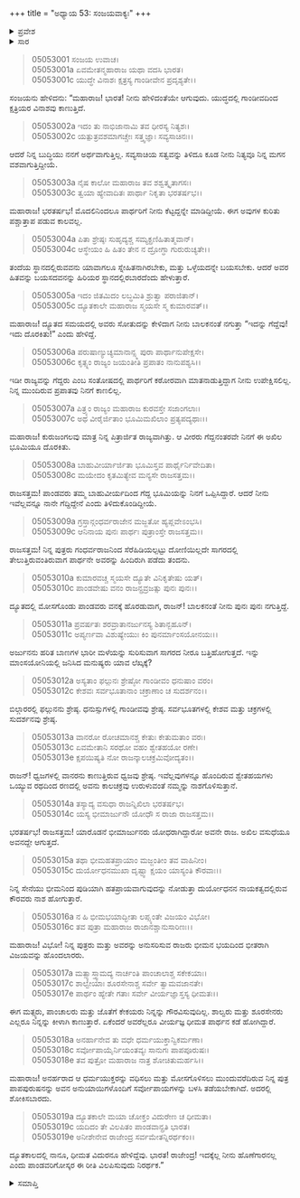 +++
title = "ಅಧ್ಯಾಯ 53: ಸಂಜಯವಾಕ್ಯಃ"
+++

<details><summary>ಪ್ರವೇಶ</summary>


।।   ಓಂ ಓಂ ನಮೋ ನಾರಾಯಣಾಯ।।   ಶ್ರೀ ವೇದವ್ಯಾಸಾಯ ನಮಃ ।।

ಶ್ರೀ ಕೃಷ್ಣದ್ವೈಪಾಯನ ವೇದವ್ಯಾಸ ವಿರಚಿತ  

**ಶ್ರೀ ಮಹಾಭಾರತ**

**ಉದ್ಯೋಗ ಪರ್ವ**

**ಯಾನಸಂಧಿ ಪರ್ವ**

**ಅಧ್ಯಾಯ 53**

</details>


<details><summary>ಸಾರ</summary>

ಪಾಂಡವರನ್ನು ಮೋಸಗೊಳಿಸಿ ವಧಿಸಲು ಮುಂದಾಗಿರುವ ದುರ್ಯೋಧನ ಮತ್ತು ಅವನ ಅನುಯಾಯಿಗಳನ್ನು ತಡೆಯಬೇಕೆಂದು ಸಂಜಯನು ಧೃತರಾಷ್ಟ್ರನಿಗೆ ಹೇಳಿದುದು (1-19).

</details>


> 05053001 ಸಂಜಯ ಉವಾಚ।  
05053001a ಏವಮೇತನ್ಮಹಾರಾಜ ಯಥಾ ವದಸಿ ಭಾರತ।  
05053001c ಯುದ್ಧೇ ವಿನಾಶಃ ಕ್ಷತ್ರಸ್ಯ ಗಾಂಡೀವೇನ ಪ್ರದೃಶ್ಯತೇ।।

ಸಂಜಯನು ಹೇಳಿದನು: “ಮಹಾರಾಜ! ಭಾರತ! ನೀನು ಹೇಳಿದಂತೆಯೇ ಆಗುವುದು. ಯುದ್ಧದಲ್ಲಿ ಗಾಂಡೀವದಿಂದ ಕ್ಷತ್ರಿಯರ ವಿನಾಶವು ಕಾಣುತ್ತಿದೆ.

> 05053002a ಇದಂ ತು ನಾಭಿಜಾನಾಮಿ ತವ ಧೀರಸ್ಯ ನಿತ್ಯಶಃ।  
05053002c ಯತ್ಪುತ್ರವಶಮಾಗಚ್ಚೇಃ ಸತ್ತ್ವಜ್ಞಾಃ ಸವ್ಯಸಾಚಿನಃ।।

ಆದರೆ ನಿನ್ನ ಬುದ್ಧಿಯು ನನಗೆ ಅರ್ಥವಾಗುತ್ತಿಲ್ಲ. ಸವ್ಯಸಾಚಿಯ ಸತ್ವವನ್ನು ತಿಳಿದೂ ಕೂಡ ನೀನು ನಿತ್ಯವೂ ನಿನ್ನ ಮಗನ ವಶವಾಗುತ್ತಿದ್ದೀಯೆ.

> 05053003a ನೈಷ ಕಾಲೋ ಮಹಾರಾಜ ತವ ಶಶ್ವತ್ಕೃತಾಗಸಃ।  
05053003c ತ್ವಯಾ ಹ್ಯೇವಾದಿತಃ ಪಾರ್ಥಾ ನಿಕೃತಾ ಭರತರ್ಷಭ।।

ಮಹಾರಾಜ! ಭರತರ್ಷಭ! ಮೊದಲಿನಿಂದಲೂ ಪಾರ್ಥರಿಗೆ ನೀನು ಕೆಟ್ಟದ್ದನ್ನೇ ಮಾಡಿದ್ದೀಯೆ. ಈಗ ಅವುಗಳ ಕುರಿತು ಪಶ್ಚಾತ್ತಾಪ ಪಡುವ ಕಾಲವಲ್ಲ.

> 05053004a ಪಿತಾ ಶ್ರೇಷ್ಠಃ ಸುಹೃದ್ಯಶ್ಚ ಸಮ್ಯಕ್ಪ್ರಣಿಹಿತಾತ್ಮವಾನ್।  
05053004c ಆಸ್ಥೇಯಂ ಹಿ ಹಿತಂ ತೇನ ನ ದ್ರೋಗ್ಧಾ ಗುರುರುಚ್ಯತೇ।।

ತಂದೆಯ ಸ್ಥಾನದಲ್ಲಿರುವವನು ಯಾವಾಗಲೂ ಸ್ನೇಹಿತನಾಗಿರಬೇಕು, ಮತ್ತು ಒಳ್ಳೆಯದನ್ನೇ ಬಯಸಬೇಕು. ಆದರೆ ಅವರ ಹಿತವನ್ನು ಬಯಸದವನನ್ನು ಹಿರಿಯರ ಸ್ಥಾನದಲ್ಲಿರಬಾರದೆಂದು ಹೇಳುತ್ತಾರೆ.

> 05053005a ಇದಂ ಜಿತಮಿದಂ ಲಬ್ಧಮಿತಿ ಶ್ರುತ್ವಾ ಪರಾಜಿತಾನ್।  
05053005c ದ್ಯೂತಕಾಲೇ ಮಹಾರಾಜ ಸ್ಮಯಸೇ ಸ್ಮ ಕುಮಾರವತ್।।

ಮಹಾರಾಜ! ದ್ಯೂತದ ಸಮಯದಲ್ಲಿ ಅವರು ಸೋತುದನ್ನು ಕೇಳಿದಾಗ ನೀನು ಬಾಲಕನಂತೆ ನಗುತ್ತಾ “ಇದನ್ನು ಗೆದ್ದೆವು! ಇದು ದೊರಕಿತು!” ಎಂದು ಹೇಳಿದ್ದೆ.

> 05053006a ಪರುಷಾಣ್ಯುಚ್ಯಮಾನಾನ್ಸ್ಮ ಪುರಾ ಪಾರ್ಥಾನುಪೇಕ್ಷಸೇ।  
05053006c ಕೃತ್ಸ್ನಂ ರಾಜ್ಯಂ ಜಯಂತೀತಿ ಪ್ರಪಾತಂ ನಾನುಪಶ್ಯಸಿ।।

ಇಡೀ ರಾಜ್ಯವನ್ನು ಗೆದ್ದರು ಎಂಬ ಸಂತೋಷದಲ್ಲಿ ಪಾರ್ಥರಿಗೆ ಕಠೋರವಾಗಿ ಮಾತನಾಡುತ್ತಿದ್ದಾಗ ನೀನು ಉಪೇಕ್ಷಿಸಲಿಲ್ಲ. ನಿನ್ನ ಮುಂದಿರುವ ಪ್ರಪಾತವು ನಿನಗೆ ಕಾಣಲಿಲ್ಲ.

> 05053007a ಪಿತ್ರ್ಯಂ ರಾಜ್ಯಂ ಮಹಾರಾಜ ಕುರವಸ್ತೇ ಸಜಾಂಗಲಾಃ।  
05053007c ಅಥ ವೀರೈರ್ಜಿತಾಂ ಭೂಮಿಮಖಿಲಾಂ ಪ್ರತ್ಯಪದ್ಯಥಾಃ।।

ಮಹಾರಾಜ! ಕುರುಜಂಗಲವು ಮಾತ್ರ ನಿನ್ನ ಪಿತ್ರಾರ್ಜಿತ ರಾಜ್ಯವಾಗಿತ್ತು. ಆ ವೀರರು ಗೆದ್ದನಂತರವೇ ನಿನಗೆ ಈ ಅಖಿಲ ಭೂಮಿಯೂ ದೊರಕಿತು.

> 05053008a ಬಾಹುವೀರ್ಯಾರ್ಜಿತಾ ಭೂಮಿಸ್ತವ ಪಾರ್ಥೈರ್ನಿವೇದಿತಾ।  
05053008c ಮಯೇದಂ ಕೃತಮಿತ್ಯೇವ ಮನ್ಯಸೇ ರಾಜಸತ್ತಮ।।

ರಾಜಸತ್ತಮ! ಪಾಂಡವರು ತಮ್ಮ ಬಾಹುವೀರ್ಯದಿಂದ ಗೆದ್ದ ಭೂಮಿಯನ್ನು ನಿನಗೆ ಒಪ್ಪಿಸಿದ್ದಾರೆ. ಆದರೆ ನೀನು ಇವೆಲ್ಲವನ್ನೂ ನಾನೇ ಗೆದ್ದಿದ್ದೇನೆ ಎಂದು ತಿಳಿದುಕೊಂಡಿದ್ದೀಯೆ.

> 05053009a ಗ್ರಸ್ತಾನ್ಗಂಧರ್ವರಾಜೇನ ಮಜ್ಜತೋ ಹ್ಯಪ್ಲವೇಽಂಭಸಿ।  
05053009c ಆನಿನಾಯ ಪುನಃ ಪಾರ್ಥಃ ಪುತ್ರಾಂಸ್ತೇ ರಾಜಸತ್ತಮ।।

ರಾಜಸತ್ತಮ! ನಿನ್ನ ಪುತ್ರರು ಗಂಧರ್ವರಾಜನಿಂದ ಸೆರೆಹಿಡಿಯಲ್ಪಟ್ಟು ದೋಣಿಯಿಲ್ಲದೇ ಸಾಗರದಲ್ಲಿ ತೇಲುತ್ತಿರುವಂತಿರುವಾಗ ಪಾರ್ಥನೇ ಅವರನ್ನು ಹಿಂದಿರುಗಿ ಪಡೆದು ತಂದನು.

> 05053010a ಕುಮಾರವಚ್ಚ ಸ್ಮಯಸೇ ದ್ಯೂತೇ ವಿನಿಕೃತೇಷು ಯತ್।   
05053010c ಪಾಂಡವೇಷು ವನಂ ರಾಜನ್ಪ್ರವ್ರಜತ್ಸು ಪುನಃ ಪುನಃ।।

ದ್ಯೂತದಲ್ಲಿ ಮೋಸಗೊಂಡು ಪಾಂಡವರು ವನಕ್ಕೆ ಹೊರಡುವಾಗ, ರಾಜನ್! ಬಾಲಕನಂತೆ ನೀನು ಪುನಃ ಪುನಃ ನಗುತ್ತಿದ್ದೆ.

> 05053011a ಪ್ರವರ್ಷತಃ ಶರವ್ರಾತಾನರ್ಜುನಸ್ಯ ಶಿತಾನ್ಬಹೂನ್।  
05053011c ಅಪ್ಯರ್ಣವಾ ವಿಶುಷ್ಯೇಯುಃ ಕಿಂ ಪುನರ್ಮಾಂಸಯೋನಯಃ।।

ಅರ್ಜುನನು ಹರಿತ ಬಾಣಗಳ ಭಾರೀ ಮಳೆಯನ್ನು ಸುರಿಸುವಾಗ ಸಾಗರದ ನೀರೂ ಬತ್ತಿಹೋಗುತ್ತದೆ. ಇನ್ನು ಮಾಂಸಯೋನಿಯಲ್ಲಿ ಜನಿಸಿದ ಮನುಷ್ಯರು ಯಾವ ಲೆಖ್ಕಕ್ಕೆ?

> 05053012a ಅಸ್ಯತಾಂ ಫಲ್ಗುನಃ ಶ್ರೇಷ್ಠೋ ಗಾಂಡೀವಂ ಧನುಷಾಂ ವರಂ।  
05053012c ಕೇಶವಃ ಸರ್ವಭೂತಾನಾಂ ಚಕ್ರಾಣಾಂ ಚ ಸುದರ್ಶನಂ।।

ಬಿಲ್ಗಾರರಲ್ಲಿ ಫಲ್ಗುನನು ಶ್ರೇಷ್ಠ. ಧನುಸ್ಸುಗಳಲ್ಲಿ ಗಾಂಡೀವವು ಶ್ರೇಷ್ಠ. ಸರ್ವಭೂತಗಳಲ್ಲಿ ಕೇಶವ ಮತ್ತು ಚಕ್ರಗಳಲ್ಲಿ ಸುದರ್ಶನವು ಶ್ರೇಷ್ಠ.

> 05053013a ವಾನರೋ ರೋಚಮಾನಶ್ಚ ಕೇತುಃ ಕೇತುಮತಾಂ ವರಃ।  
05053013c ಏವಮೇತಾನಿ ಸರಥೋ ವಹಂ ಶ್ವೇತಹಯೋ ರಣೇ।  
05053013e ಕ್ಷಪಯಿಷ್ಯತಿ ನೋ ರಾಜನ್ಕಾಲಚಕ್ರಮಿವೋದ್ಯತಂ।।

ರಾಜನ್! ಧ್ವಜಗಳಲ್ಲಿ ವಾನರನು ಕಾಣುತ್ತಿರುವ ಧ್ವಜವು ಶ್ರೇಷ್ಠ. ಇವೆಲ್ಲವುಗಳನ್ನೂ ಹೊಂದಿರುವ ಶ್ವೇತಹಯಗಳು ಒಯ್ಯುವ ರಥದಿಂದ ರಣದಲ್ಲಿ ಅವನು ಕಾಲಚಕ್ರವು ಉರುಳುವಂತೆ ನಮ್ಮನ್ನು ನಾಶಗೊಳಿಸುತ್ತಾನೆ.

> 05053014a ತಸ್ಯಾದ್ಯ ವಸುಧಾ ರಾಜನ್ನಿಖಿಲಾ ಭರತರ್ಷಭ।  
05053014c ಯಸ್ಯ ಭೀಮಾರ್ಜುನೌ ಯೋಧೌ ಸ ರಾಜಾ ರಾಜಸತ್ತಮ।।

ಭರತರ್ಷಭ! ರಾಜಸತ್ತಮ! ಯಾರೊಡನೆ ಭೀಮಾರ್ಜುನರು ಯೋಧರಾಗಿದ್ದಾರೋ ಅವನೇ ರಾಜ. ಅಖಿಲ ವಸುಧೆಯೂ ಅವನದ್ದೇ ಆಗುತ್ತದೆ.

> 05053015a ತಥಾ ಭೀಮಹತಪ್ರಾಯಾಂ ಮಜ್ಜಂತೀಂ ತವ ವಾಹಿನೀಂ।  
05053015c ದುರ್ಯೋಧನಮುಖಾ ದೃಷ್ಟ್ವಾ ಕ್ಷಯಂ ಯಾಸ್ಯಂತಿ ಕೌರವಾಃ।।

ನಿನ್ನ ಸೇನೆಯು ಭೀಮನಿಂದ ಪುಡಿಯಾಗಿ ಹತಪ್ರಾಯವಾಗುವುದನ್ನು ನೋಡುತ್ತಾ ದುರ್ಯೋಧನನ ನಾಯಕತ್ವದಲ್ಲಿರುವ ಕೌರವರು ನಾಶ ಹೋಗುತ್ತಾರೆ.

> 05053016a ನ ಹಿ ಭೀಮಭಯಾದ್ಭೀತಾ ಲಪ್ಸ್ಯಂತೇ ವಿಜಯಂ ವಿಭೋ।   
05053016c ತವ ಪುತ್ರಾ ಮಹಾರಾಜ ರಾಜಾನಶ್ಚಾನುಸಾರಿಣಃ।।

ಮಹಾರಾಜ! ವಿಭೋ! ನಿನ್ನ ಪುತ್ರರು ಮತ್ತು ಅವರನ್ನು ಅನುಸರಿಸುವ ರಾಜರು ಭೀಮನ ಭಯದಿಂದ ಭೀತರಾಗಿ ವಿಜಯವನ್ನು ಹೊಂದಲಾರರು.

> 05053017a ಮತ್ಸ್ಯಾಸ್ತ್ವಾಮದ್ಯ ನಾರ್ಚಂತಿ ಪಾಂಚಾಲಾಶ್ಚ ಸಕೇಕಯಾಃ।  
05053017c ಶಾಲ್ವೇಯಾಃ ಶೂರಸೇನಾಶ್ಚ ಸರ್ವೇ ತ್ವಾಮವಜಾನತೇ।  
05053017e ಪಾರ್ಥಂ ಹ್ಯೇತೇ ಗತಾಃ ಸರ್ವೇ ವೀರ್ಯಜ್ಞಾಸ್ತಸ್ಯ ಧೀಮತಃ।।

ಈಗ ಮತ್ಸ್ಯರು, ಪಾಂಚಾಲರು ಮತ್ತು ಜೊತೆಗೆ ಕೇಕಯರು ನಿನ್ನನ್ನು ಗೌರವಿಸುವುದಿಲ್ಲ. ಶಾಲ್ವರು ಮತ್ತು ಶೂರಸೇನರು ಎಲ್ಲರೂ ನಿನ್ನನ್ನು ಕೀಳಾಗಿ ಕಾಣುತ್ತಾರೆ. ಏಕೆಂದರೆ ಅವರೆಲ್ಲರೂ ವೀರ್ಯಜ್ಞ ಧೀಮತ ಪಾರ್ಥನ ಕಡೆ ಹೋಗಿದ್ದಾರೆ.

> 05053018a ಅನರ್ಹಾನೇವ ತು ವಧೇ ಧರ್ಮಯುಕ್ತಾನ್ವಿಕರ್ಮಣಾ।  
05053018c ಸರ್ವೋಪಾಯೈರ್ನಿಯಂತವ್ಯಃ ಸಾನುಗಃ ಪಾಪಪೂರುಷಃ।  
05053018e ತವ ಪುತ್ರೋ ಮಹಾರಾಜ ನಾತ್ರ ಶೋಚಿತುಮರ್ಹಸಿ।।

ಮಹಾರಾಜ! ಅನರ್ಹರಾದ ಆ ಧರ್ಮಯುಕ್ತರನ್ನು ವಧಿಸಲು ಮತ್ತು ಮೋಸಗೊಳಿಸಲು ಮುಂದುವರೆದಿರುವ ನಿನ್ನ ಪುತ್ರ ಪಾಪಪುರುಷನನ್ನು ಅವನ ಅನುಯಾಯಿಗಳೊಂದಿಗೆ ಸರ್ವೋಪಾಯಗಳನ್ನು ಬಳಸಿ ತಡೆಯಬೇಕಾಗಿದೆ. ಅದರಲ್ಲಿ ಶೋಕಿಸಬಾರದು.

> 05053019a ದ್ಯೂತಕಾಲೇ ಮಯಾ ಚೋಕ್ತಂ ವಿದುರೇಣ ಚ ಧೀಮತಾ।  
05053019c ಯದಿದಂ ತೇ ವಿಲಪಿತಂ ಪಾಂಡವಾನ್ಪ್ರತಿ ಭಾರತ।  
05053019e ಅನೀಶೇನೇವ ರಾಜೇಂದ್ರ ಸರ್ವಮೇತನ್ನಿರರ್ಥಕಂ।।

ದ್ಯೂತಕಾಲದಲ್ಲಿ ನಾನೂ, ಧೀಮತ ವಿದುರನೂ ಹೇಳಿದ್ದೆವು. ಭಾರತ! ರಾಜೇಂದ್ರ! ಇದಕ್ಕೆಲ್ಲ ನೀನು ಹೊಣೆಗಾರನಲ್ಲ ಎಂದು ಪಾಂಡವರಿಗೋಸ್ಕರ ಈ ರೀತಿ ವಿಲಪಿಸುವುದು ನಿರರ್ಥಕ.”


<details><summary>ಸಮಾಪ್ತಿ</summary>


ಇತಿ ಶ್ರೀ ಮಹಾಭಾರತೇ ಉದ್ಯೋಗ ಪರ್ವಣಿ ಯಾನಸಂಧಿ ಪರ್ವಣಿ ಸಂಜಯವಾಕ್ಯೇ ತ್ರಿಪಂಚಾಶತ್ತಮೋಽಧ್ಯಾಯಃ।  
ಇದು ಶ್ರೀ ಮಹಾಭಾರತದಲ್ಲಿ ಉದ್ಯೋಗ ಪರ್ವದಲ್ಲಿ ಯಾನಸಂಧಿ ಪರ್ವದಲ್ಲಿ ಸಂಜಯವಾಕ್ಯದಲ್ಲಿ ಐವತ್ಮೂರನೆಯ ಅಧ್ಯಾಯವು.


</details>
